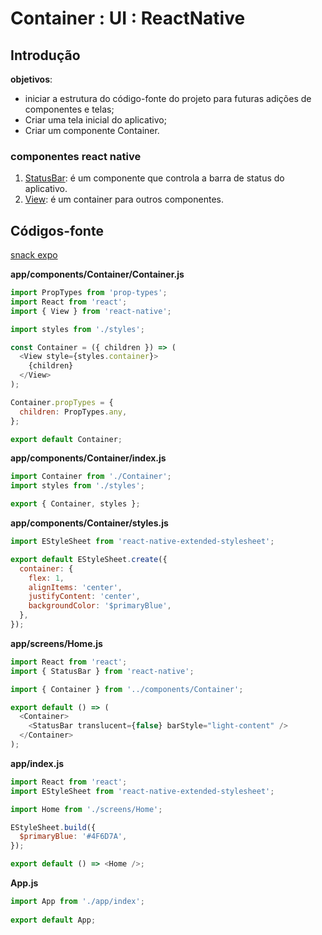

# [](#header-1) Container : UI : ReactNative


## [](#header-2) Introdução

**objetivos**:
- iniciar a estrutura do código-fonte do projeto para futuras adições de componentes e telas;
- Criar uma tela inicial do aplicativo;
- Criar um componente Container.

### [](#header-3) componentes react native

1. [StatusBar](https://facebook.github.io/react-native/docs/statusbar.html): é um componente que controla a barra de status do aplicativo.
2. [View](https://facebook.github.io/react-native/docs/view.html): é um container para outros componentes.

## [](#header-2) Códigos-fonte

[snack expo](https://snack.expo.io/@leonardo-minora/handlebar-labs---ui-container)


**app/components/Container/Container.js**
```javascript
import PropTypes from 'prop-types';
import React from 'react';
import { View } from 'react-native';

import styles from './styles';

const Container = ({ children }) => (
  <View style={styles.container}>
    {children}
  </View>
);

Container.propTypes = {
  children: PropTypes.any,
};

export default Container;
```


**app/components/Container/index.js**
```javascript
import Container from './Container';
import styles from './styles';

export { Container, styles };
```

**app/components/Container/styles.js**
```javascript
import EStyleSheet from 'react-native-extended-stylesheet';

export default EStyleSheet.create({
  container: {
    flex: 1,
    alignItems: 'center',
    justifyContent: 'center',
    backgroundColor: '$primaryBlue',
  },
});
```


**app/screens/Home.js**
```javascript
import React from 'react';
import { StatusBar } from 'react-native';

import { Container } from '../components/Container';

export default () => (
  <Container>
    <StatusBar translucent={false} barStyle="light-content" />
  </Container>
);
```

**app/index.js**
```javascript
import React from 'react';
import EStyleSheet from 'react-native-extended-stylesheet';

import Home from './screens/Home';

EStyleSheet.build({
  $primaryBlue: '#4F6D7A',
});

export default () => <Home />;
```

**App.js**
```javascript
import App from './app/index';
 
export default App;
```
